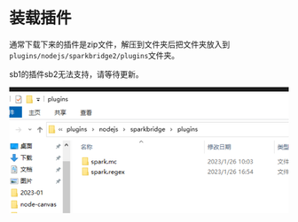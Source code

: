 # 装载插件

通常下载下来的插件是zip文件，解压到文件夹后把文件夹放入到`plugins/nodejs/sparkbridge2/plugins`文件夹。

sb1的插件sb2无法支持，请等待更新。

![](./plugin/dir.png)

